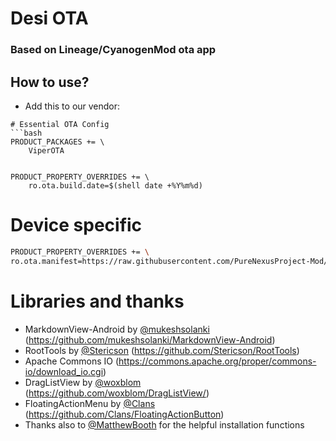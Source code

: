# Desi OTA
### Based on Lineage/CyanogenMod ota app

## How to use?
- Add this to our vendor:
```
# Essential OTA Config
```bash
PRODUCT_PACKAGES += \
    ViperOTA


PRODUCT_PROPERTY_OVERRIDES += \
    ro.ota.build.date=$(shell date +%Y%m%d)
```
# Device specific
```bash
PRODUCT_PROPERTY_OVERRIDES += \
ro.ota.manifest=https://raw.githubusercontent.com/PureNexusProject-Mod/OTA_server/master/device_name.json
```
# Libraries and thanks
- MarkdownView-Android by [@mukeshsolanki](https://github.com/mukeshsolanki) (https://github.com/mukeshsolanki/MarkdownView-Android)
- RootTools by [@Stericson](https://github.com/Stericson)
(https://github.com/Stericson/RootTools)
- Apache Commons IO
(https://commons.apache.org/proper/commons-io/download_io.cgi)
- DragListView by [@woxblom](https://github.com/woxblom) (https://github.com/woxblom/DragListView/)
- FloatingActionMenu by [@Clans](https://github.com/Clans) (https://github.com/Clans/FloatingActionButton)
- Thanks also to [@MatthewBooth](https://github.com/MatthewBooth) for the helpful installation functions
